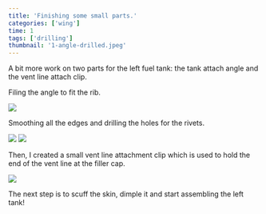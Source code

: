```yaml
---
title: 'Finishing some small parts.'
categories: ['wing']
time: 1
tags: ['drilling']
thumbnail: '1-angle-drilled.jpeg'
---
```


A bit more work on two parts for the left fuel tank: the tank attach angle and the vent line attach clip.

<!-- more -->

Filing the angle to fit the rib.

![](./0-filing-the-attach-angle.jpeg)

Smoothing all the edges and drilling the holes for the rivets.

![](./1-angle-drilled.jpeg)
![](./2-opposite-side.jpeg)

Then, I created a small vent line attachment clip which is used to hold the end of the vent line at the filler cap.

![](./3-vent-line-clip.jpeg)

The next step is to scuff the skin, dimple it and start assembling the left tank!
